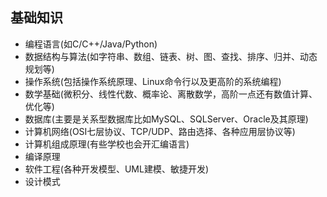 ## 基础知识

- 编程语言(如C/C++/Java/Python)
- 数据结构与算法(如字符串、数组、链表、树、图、查找、排序、归并、动态规划等)
- 操作系统(包括操作系统原理、Linux命令行以及更高阶的系统编程)
- 数学基础(微积分、线性代数、概率论、离散数学，高阶一点还有数值计算、优化等)
- 数据库(主要是关系型数据库比如MySQL、SQLServer、Oracle及其原理)
- 计算机网络(OSI七层协议、TCP/UDP、路由选择、各种应用层协议等)
- 计算机组成原理(有些学校也会开汇编语言)
- 编译原理
- 软件工程(各种开发模型、UML建模、敏捷开发)
- 设计模式